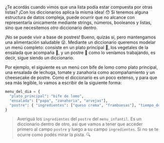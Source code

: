 ¿Te acordás cuando vimos que una lista podía estar compuesta por otras listas? ¡Con los diccionarios aplica la misma idea! :hushed: Si tenemos alguna estructura de datos compleja, puede ocurrir que no alcance con representarla únicamente mediante strings, números, booleanos y listas, sino que necesitemos _otro_ diccionario dentro.

¡No se puede vivir a base de postres! Bueno, quizás sí, pero mantengamos una alimentación saludable :stuck_out_tongue_winking_eye:. Mediante un diccionario queremos modelar un menú completo: consiste en un plato principal :curry:, los vegetales de la ensalada que acompaña :tomato:, y un postre :custard: como lo veníamos trabajando, es decir, sigue siendo un diccionario.

Por ejemplo, el siguiente es un menú con bife de lomo como plato principal, una ensalada de lechuga, tomate y zanahoria como acompañamiento y un cheesecake de postre. Como el diccionario es un poco extenso, y para que sea más legible, lo vamos a escribir de la siguiente forma:

```python
menu_del_dia = {
  "plato_principal": "bife de lomo",
  "ensalada": ["papa", "zanahoria", "arvejas"],
  "postre": { "ingredientes": ["queso crema", "frambuesas"], "tiempo_de_coccion": 80 }
}
```

> Averiguá los `ingredientes` del `postre` del `menu_infantil`. Es un diccionario dentro de otro, así que vamos a tener que acceder primero al campo `postre` y luego a su campo `ingredientes`. Si no se te ocurre como podés mirar la pista. :mag: 

